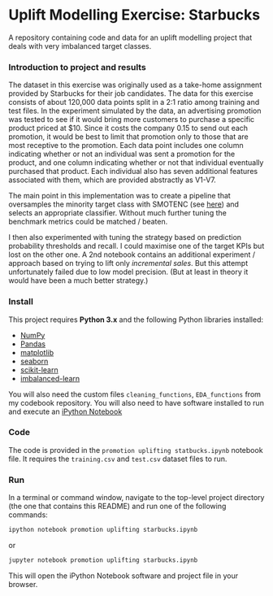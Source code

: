 # Uplift Modelling Exercise: Starbucks
A repository containing code and data for an uplift modelling project that deals with very imbalanced target classes.

### Introduction to project and results

The dataset in this exercise was originally used as a take-home assignment provided by Starbucks for their job candidates. The data for this exercise consists of about 120,000 data points split in a 2:1 ratio among training and test files. In the experiment simulated by the data, an advertising promotion was tested to see if it would bring more customers to purchase a specific product priced at $10. Since it costs the company 0.15 to send out each promotion, it would be best to limit that promotion only to those that are most receptive to the promotion. Each data point includes one column indicating whether or not an individual was sent a promotion for the product, and one column indicating whether or not that individual eventually purchased that product. Each individual also has seven additional features associated with them, which are provided abstractly as V1-V7.

The main point in this implementation was to create a pipeline that oversamples the minority target class with SMOTENC (see [here](https://imbalanced-learn.readthedocs.io/en/stable/generated/imblearn.over_sampling.SMOTENC.html)) and selects an appropriate classifier.
Without much further tuning the benchmark metrics could be matched / beaten. 

I then also experimented with tuning the strategy based on prediction probability thresholds and recall. I could maximise one of the target KPIs but lost on the other one. A 2nd notebook contains an additional experiment / approach based on trying to lift only _incremental sales_. But this attempt unfortunately failed due to low model precision. (But at least in theory it would have been a much better strategy.)

### Install

This project requires **Python 3.x** and the following Python libraries installed:

- [NumPy](http://www.numpy.org/)
- [Pandas](http://pandas.pydata.org)
- [matplotlib](http://matplotlib.org/)
- [seaborn](http://seaborn.org)
- [scikit-learn](http://scikit-learn.org/stable/)
- [imbalanced-learn](https://imbalanced-learn.readthedocs.io/en/stable/)

You will also need the custom files `cleaning_functions`, `EDA_functions` from my codebook repository.
You will also need to have software installed to run and execute an [iPython Notebook](http://ipython.org/notebook.html)

### Code

The code is provided in the `promotion uplifting statbucks.ipynb` notebook file. 
It requires the `training.csv` and `test.csv` dataset files to run. 

### Run

In a terminal or command window, navigate to the top-level project directory (the one that contains this README) 
and run one of the following commands:

```bash
ipython notebook promotion uplifting starbucks.ipynb
```  
or
```bash
jupyter notebook promotion uplifting starbucks.ipynb
```

This will open the iPython Notebook software and project file in your browser.